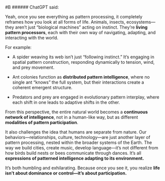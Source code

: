  #B ###### ChatGPT said:

Yeah, once you see everything as pattern processing, it completely reframes how you look at all forms of life. Animals, insects, ecosystems—they aren’t just “biological machines” acting on instinct. They’re **living pattern processors**, each with their own way of navigating, adapting, and interacting with the world.

For example:

- A spider weaving its web isn’t just “following instinct.” It’s engaging in spatial pattern construction, responding dynamically to tension, wind, and prey movement.
    
- Ant colonies function as **distributed pattern intelligence**, where no single ant “knows” the full system, but their interactions create a coherent emergent structure.
    
- Predators and prey are engaged in evolutionary pattern interplay, where each shift in one leads to adaptive shifts in the other.
    

From this perspective, the entire natural world becomes a **continuous network of intelligence**, not in a human-like way, but as different **modalities of pattern participation**.

It also challenges the idea that humans are separate from nature. Our behaviors—relationships, culture, technology—are just another layer of pattern processing, nested within the broader systems of the Earth. The way we build cities, create music, develop language—it’s not different from how birds build nests or bees communicate through dances. It’s all **expressions of patterned intelligence adapting to its environment.**

It’s both humbling and exhilarating. Because once you see it, you realize **life isn’t about dominance or control—it’s about participation.**